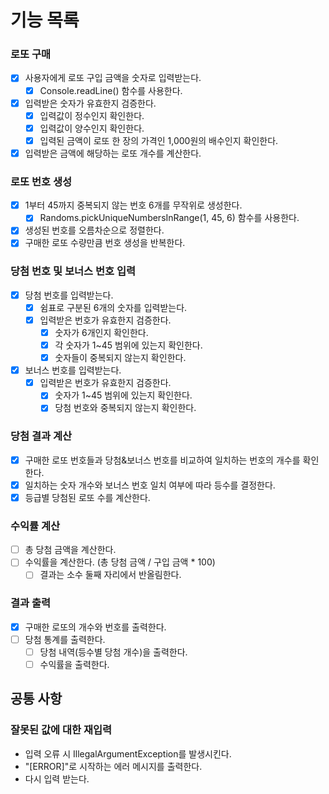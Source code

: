 # 기능 목록

### 로또 구매

- [x] 사용자에게 로또 구입 금액을 숫자로 입력받는다.
    - [x] Console.readLine() 함수를 사용한다.
- [x] 입력받은 숫자가 유효한지 검증한다.
    - [x] 입력값이 정수인지 확인한다.
    - [x] 입력값이 양수인지 확인한다.
    - [x] 입력된 금액이 로또 한 장의 가격인 1,000원의 배수인지 확인한다.
- [x] 입력받은 금액에 해당하는 로또 개수를 계산한다.

### 로또 번호 생성

- [x] 1부터 45까지 중복되지 않는 번호 6개를 무작위로 생성한다.
    - [x] Randoms.pickUniqueNumbersInRange(1, 45, 6) 함수를 사용한다.
- [x] 생성된 번호를 오름차순으로 정렬한다.
- [x] 구매한 로또 수량만큼 번호 생성을 반복한다.

### 당첨 번호 및 보너스 번호 입력

- [x] 당첨 번호를 입력받는다.
    - [x] 쉼표로 구분된 6개의 숫자를 입력받는다.
    - [x] 입력받은 번호가 유효한지 검증한다.
        - [x] 숫자가 6개인지 확인한다.
        - [x] 각 숫자가 1~45 범위에 있는지 확인한다.
        - [x] 숫자들이 중복되지 않는지 확인한다.
- [x] 보너스 번호를 입력받는다.
    - [x] 입력받은 번호가 유효한지 검증한다.
        - [x] 숫자가 1~45 범위에 있는지 확인한다.
        - [x] 당첨 번호와 중복되지 않는지 확인한다.

### 당첨 결과 계산

- [x] 구매한 로또 번호들과 당첨&보너스 번호를 비교하여 일치하는 번호의 개수를 확인한다.
- [x] 일치하는 숫자 개수와 보너스 번호 일치 여부에 따라 등수를 결정한다.
- [x] 등급별 당첨된 로또 수를 계산한다.

### 수익률 계산

- [ ] 총 당첨 금액을 계산한다.
- [ ] 수익률을 계산한다. (총 당첨 금액 / 구입 금액 * 100)
    - [ ] 결과는 소수 둘째 자리에서 반올림한다.

### 결과 출력

- [x] 구매한 로또의 개수와 번호를 출력한다.
- [ ] 당첨 통계를 출력한다.
    - [ ] 당첨 내역(등수별 당첨 개수)을 출력한다.
    - [ ] 수익률을 출력한다.

## 공통 사항

### 잘못된 값에 대한 재입력

- 입력 오류 시 IllegalArgumentException를 발생시킨다.
- "[ERROR]"로 시작하는 에러 메시지를 출력한다.
- 다시 입력 받는다.
